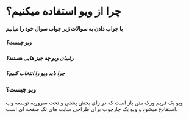 # چرا از ویو استفاده میکنیم؟
#### با جواب دادن به سوالات زیر جواب سوال خود را میابیم
##### ویو چیست؟
##### رقیبان ویو چه چیز هایی هستند؟
##### چرا باید ویو را انتخاب کنیم؟
### ویو چیست؟
ویو یک  فریم ورک متن باز است که در رای بخش پشتی و تحت سروریه توسعه وب استفادع میشود و ویو یک چارچوب برای طراحی سایت های تک صفحه ای است.